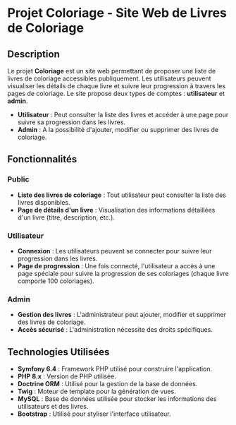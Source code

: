 # Projet Coloriage - Site Web de Livres de Coloriage

## Description

Le projet **Coloriage** est un site web permettant de proposer une liste de livres de coloriage accessibles publiquement. Les utilisateurs peuvent visualiser les détails de chaque livre et suivre leur progression à travers les pages de coloriage. Le site propose deux types de comptes : **utilisateur** et **admin**.

- **Utilisateur** : Peut consulter la liste des livres et accéder à une page pour suivre sa progression dans les livres.
- **Admin** : A la possibilité d'ajouter, modifier ou supprimer des livres de coloriage.

## Fonctionnalités

### Public
- **Liste des livres de coloriage** : Tout utilisateur peut consulter la liste des livres disponibles.
- **Page de détails d'un livre** : Visualisation des informations détaillées d'un livre (titre, description, etc.).

### Utilisateur
- **Connexion** : Les utilisateurs peuvent se connecter pour suivre leur progression dans les livres.
- **Page de progression** : Une fois connecté, l'utilisateur a accès à une page spéciale pour suivre la progression de ses coloriages (chaque livre comporte 100 coloriages).
  
### Admin
- **Gestion des livres** : L'administrateur peut ajouter, modifier et supprimer des livres de coloriage.
- **Accès sécurisé** : L'administration nécessite des droits spécifiques.

## Technologies Utilisées

- **Symfony 6.4** : Framework PHP utilisé pour construire l'application.
- **PHP 8.x** : Version de PHP utilisée.
- **Doctrine ORM** : Utilisé pour la gestion de la base de données.
- **Twig** : Moteur de template pour la génération de vues.
- **MySQL** : Base de données utilisée pour stocker les informations des utilisateurs et des livres.
- **Bootstrap** : Utilisé pour styliser l'interface utilisateur.
